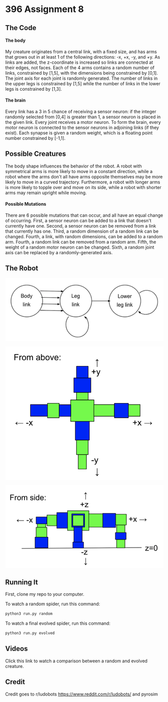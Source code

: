 # 396 Assignment 8

## The Code

#### The body
My creature originates from a central link, with a fixed size, and has arms that grows out in at least 1 of the following directions: -x, +x, -y, and +y. As links are added, the z-coordinate is increased so links are connected at their edges, not faces. Each of the 4 arms contains a random number of links, constrained by [1,5], with the dimensions being constrained by [0,1]. The joint axis for each joint is randomly generated. The number of links in the upper legs is constrained by [1,5] while the number of links in the lower legs is constrained by [1,3]. 

#### The brain
Every link has a 3 in 5 chance of receiving a sensor neuron: if the integer randomly selected from [0,4] is greater than 1, a sensor neuron is placed in the given link. Every joint receives a motor neuron. To form the brain, every motor neuron is connected to the sensor neurons in adjoining links (if they exist). Each synapse is given a random weight, which is a floating point number constrained by [-1,1].

## Possible Creatures

The body shape influences the behavior of the robot. A robot with symmetrical arms is more likely to move in a constant direction, while a robot where the arms don't all have arms opposite themselves may be more likely to move in a curved trajectory. Furthermore, a robot with longer arms is more likely to topple over and move on its side, while a robot with shorter arms may remain upright while moving.

#### Possible Mutations
There are 6 possible mutations that can occur, and all have an equal change of occurring. First, a sensor neuron can be added to a link that doesn't currently have one. Second, a sensor neuron can be removed from a link that currently has one. Third, a random dimension of a random link can be changed. Fourth, a link, with random dimensions, can be added to a random arm. Fourth, a random link can be removed from a random arm. Fifth, the weight of a random motor neuron can be changed. Sixth, a random joint axis can be replaced by a randomly-generated axis. 

## The Robot
![alt text](https://github.com/juliagangi/mybots/blob/3DEvolved/robotcycle.png?raw=true)

![alt text](https://github.com/juliagangi/mybots/blob/3DEvolved/aboveview.png?raw=true)

![alt text](https://github.com/juliagangi/mybots/blob/3DEvolved/sideview.png?raw=true)

## Running It

First, clone my repo to your computer.

To watch a random spider, run this command:

```bash
python3 run.py random
```

To watch a final evolved spider, run this command:

```bash
python3 run.py evolved
```

## Videos

Click this link to watch a comparison between a random and evolved creature. 

## Credit

Credit goes to r/ludobots <https://www.reddit.com/r/ludobots/> and pyrosim

